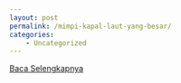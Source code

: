 ```yaml
---
layout: post
permalink: /mimpi-kapal-laut-yang-besar/
categories:
    - Uncategorized
---
```


[Baca Selengkapnya](/10)